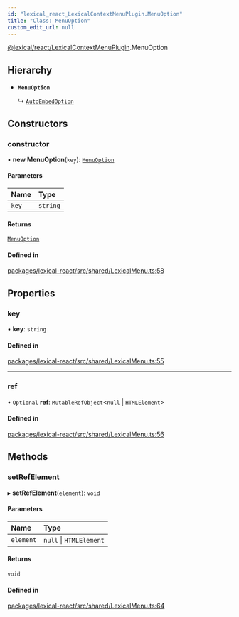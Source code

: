 ```yaml
---
id: "lexical_react_LexicalContextMenuPlugin.MenuOption"
title: "Class: MenuOption"
custom_edit_url: null
---
```


[@lexical/react/LexicalContextMenuPlugin](../modules/lexical_react_LexicalContextMenuPlugin.md).MenuOption

## Hierarchy

- **`MenuOption`**

  ↳ [`AutoEmbedOption`](lexical_react_LexicalAutoEmbedPlugin.AutoEmbedOption.md)

## Constructors

### constructor

• **new MenuOption**(`key`): [`MenuOption`](lexical_react_LexicalContextMenuPlugin.MenuOption.md)

#### Parameters

| Name | Type |
| :------ | :------ |
| `key` | `string` |

#### Returns

[`MenuOption`](lexical_react_LexicalContextMenuPlugin.MenuOption.md)

#### Defined in

[packages/lexical-react/src/shared/LexicalMenu.ts:58](https://github.com/QubitPi/lexical/tree/main/packages/lexical-react/src/shared/LexicalMenu.ts#L58)

## Properties

### key

• **key**: `string`

#### Defined in

[packages/lexical-react/src/shared/LexicalMenu.ts:55](https://github.com/QubitPi/lexical/tree/main/packages/lexical-react/src/shared/LexicalMenu.ts#L55)

___

### ref

• `Optional` **ref**: `MutableRefObject`\<``null`` \| `HTMLElement`\>

#### Defined in

[packages/lexical-react/src/shared/LexicalMenu.ts:56](https://github.com/QubitPi/lexical/tree/main/packages/lexical-react/src/shared/LexicalMenu.ts#L56)

## Methods

### setRefElement

▸ **setRefElement**(`element`): `void`

#### Parameters

| Name | Type |
| :------ | :------ |
| `element` | ``null`` \| `HTMLElement` |

#### Returns

`void`

#### Defined in

[packages/lexical-react/src/shared/LexicalMenu.ts:64](https://github.com/QubitPi/lexical/tree/main/packages/lexical-react/src/shared/LexicalMenu.ts#L64)
